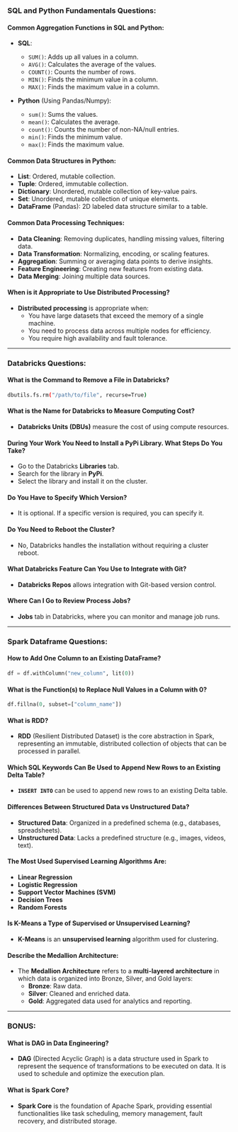 ### SQL and Python Fundamentals Questions:

#### Common Aggregation Functions in SQL and Python:
- **SQL**: 
  - `SUM()`: Adds up all values in a column.
  - `AVG()`: Calculates the average of the values.
  - `COUNT()`: Counts the number of rows.
  - `MIN()`: Finds the minimum value in a column.
  - `MAX()`: Finds the maximum value in a column.
  
- **Python** (Using Pandas/Numpy):
  - `sum()`: Sums the values.
  - `mean()`: Calculates the average.
  - `count()`: Counts the number of non-NA/null entries.
  - `min()`: Finds the minimum value.
  - `max()`: Finds the maximum value.

#### Common Data Structures in Python:
- **List**: Ordered, mutable collection.
- **Tuple**: Ordered, immutable collection.
- **Dictionary**: Unordered, mutable collection of key-value pairs.
- **Set**: Unordered, mutable collection of unique elements.
- **DataFrame** (Pandas): 2D labeled data structure similar to a table.

#### Common Data Processing Techniques:
- **Data Cleaning**: Removing duplicates, handling missing values, filtering data.
- **Data Transformation**: Normalizing, encoding, or scaling features.
- **Aggregation**: Summing or averaging data points to derive insights.
- **Feature Engineering**: Creating new features from existing data.
- **Data Merging**: Joining multiple data sources.

#### When is it Appropriate to Use Distributed Processing?
- **Distributed processing** is appropriate when:
  - You have large datasets that exceed the memory of a single machine.
  - You need to process data across multiple nodes for efficiency.
  - You require high availability and fault tolerance.

---

### Databricks Questions:

#### What is the Command to Remove a File in Databricks?
```bash
dbutils.fs.rm("/path/to/file", recurse=True)
```

#### What is the Name for Databricks to Measure Computing Cost?
- **Databricks Units (DBUs)** measure the cost of using compute resources.

#### During Your Work You Need to Install a PyPi Library. What Steps Do You Take?
- Go to the Databricks **Libraries** tab.
- Search for the library in **PyPi**.
- Select the library and install it on the cluster.

#### Do You Have to Specify Which Version?
- It is optional. If a specific version is required, you can specify it.

#### Do You Need to Reboot the Cluster?
- No, Databricks handles the installation without requiring a cluster reboot.

#### What Databricks Feature Can You Use to Integrate with Git?
- **Databricks Repos** allows integration with Git-based version control.

#### Where Can I Go to Review Process Jobs?
- **Jobs** tab in Databricks, where you can monitor and manage job runs.

---

### Spark Dataframe Questions:

#### How to Add One Column to an Existing DataFrame?
```python
df = df.withColumn("new_column", lit(0))
```

#### What is the Function(s) to Replace Null Values in a Column with 0?
```python
df.fillna(0, subset=["column_name"])
```

#### What is RDD?
- **RDD** (Resilient Distributed Dataset) is the core abstraction in Spark, representing an immutable, distributed collection of objects that can be processed in parallel.

#### Which SQL Keywords Can Be Used to Append New Rows to an Existing Delta Table?
- **`INSERT INTO`** can be used to append new rows to an existing Delta table.

#### Differences Between Structured Data vs Unstructured Data?
- **Structured Data**: Organized in a predefined schema (e.g., databases, spreadsheets).
- **Unstructured Data**: Lacks a predefined structure (e.g., images, videos, text).

#### The Most Used Supervised Learning Algorithms Are:
- **Linear Regression**
- **Logistic Regression**
- **Support Vector Machines (SVM)**
- **Decision Trees**
- **Random Forests**

#### Is K-Means a Type of Supervised or Unsupervised Learning?
- **K-Means** is an **unsupervised learning** algorithm used for clustering.

#### Describe the Medallion Architecture:
- The **Medallion Architecture** refers to a **multi-layered architecture** in which data is organized into Bronze, Silver, and Gold layers:
  - **Bronze**: Raw data.
  - **Silver**: Cleaned and enriched data.
  - **Gold**: Aggregated data used for analytics and reporting.

---

### BONUS:

#### What is DAG in Data Engineering?
- **DAG** (Directed Acyclic Graph) is a data structure used in Spark to represent the sequence of transformations to be executed on data. It is used to schedule and optimize the execution plan.

#### What is Spark Core?
- **Spark Core** is the foundation of Apache Spark, providing essential functionalities like task scheduling, memory management, fault recovery, and distributed storage.
